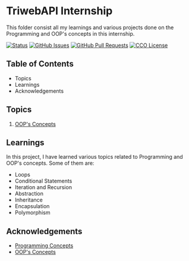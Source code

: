# TriwebAPI Internship
This folder consist all my learnings and various projects done on the Programming and OOP's concepts in this internship.

[![Status](https://img.shields.io/badge/status-active-success.svg)](https://github.com/krish3742/TriwebAPI-Learning/) [![GitHub Issues](https://img.shields.io/github/issues/krish3742/TriwebAPI-Learning.svg)](https://github.com/krish3742/TriwebAPI-Learning/issues) [![GitHub Pull Requests](https://img.shields.io/github/issues-pr/krish3742/TriwebAPI-Learning.svg)](https://github.com/krish3742/TriwebAPI-Learning/pulls) [![CCO License](https://img.shields.io/badge/license-CCO-yellow.svg)](https://creativecommons.org/publicdomain/zero/1.0/)

## Table of Contents

 - Topics
 - Learnings
 - Acknowledgements

## Topics
 
 1. [OOP's Concepts]()

## Learnings

In this project, I have learned various topics related to Programming and OOP's concepts. Some of them are:

- Loops
- Conditional Statements
- Iteration and Recursion
- Abstraction
- Inheritance
- Encapsulation
- Polymorphism

## Acknowledgements

 - [Programming Concepts](https://www.youtube.com/playlist?list=PLIfcYFqzDXHmwaJAIA_mTyQH9VnoaooWY)
 - [OOP's Concepts](https://www.youtube.com/playlist?list=PLIfcYFqzDXHn9pCIgliDCujW8UXNOkNdE)
